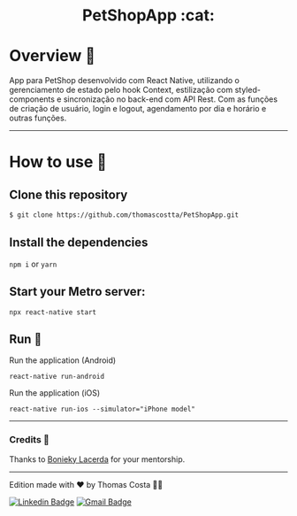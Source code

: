 <h1 align="center">
  PetShopApp :cat:
</h1>


# Overview :book:

App para PetShop  desenvolvido com React Native, utilizando o gerenciamento de estado pelo hook Context, estilização com styled-components e sincronização no back-end com API Rest. Com as funções de criação de usuário, login e logout, agendamento por dia e horário e outras funções.

---------------------------

# How to use :toolbox:

## Clone this repository
```bash
$ git clone https://github.com/thomascostta/PetShopApp.git
```

## Install the dependencies
`npm i` or `yarn`

## Start your Metro server:
`npx react-native start`

## Run :iphone:
Run the application (Android)

`react-native run-android`

Run the application (iOS)

`react-native run-ios --simulator="iPhone model"`

---------------------------


### Credits 🤝


Thanks to [Bonieky Lacerda](https://github.com/bonieky/ "Bonieky Lacerda") for your mentorship.
  
---------------------------


Edition made with ❤️ by Thomas Costa 👋🏽

[![Linkedin Badge](https://img.shields.io/badge/-Thomas%20Costa-blue?style=flat-square&logo=Linkedin&logoColor=white&link=https://www.linkedin.com/in/tgmarinho/)](https://www.linkedin.com/in/thomasjeffcosta/) 
[![Gmail Badge](https://img.shields.io/badge/-thomas.jeffcosta@gmail.com-c14438?style=flat-square&logo=Gmail&logoColor=white&link=mailto:thomas.jeffcosta@gmail.com)](mailto:thomas.jeffcosta@gmail.com)





